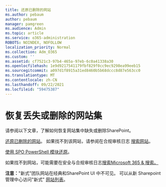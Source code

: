 ```yaml
---
title: 还原已删除的网站
ms.author: pebaum
author: pebaum
manager: pamgreen
ms.audience: Admin
ms.topic: article
ms.service: o365-administration
ROBOTS: NOINDEX, NOFOLLOW
localization_priority: Normal
ms.collection: Adm_O365
ms.custom: ''
ms.assetid: cf7521c3-97b4-465a-97eb-6c0a41338a30
ms.openlocfilehash: 1e9d9217541179fbf829f0cc9ec9298ea99eeb15
ms.sourcegitcommit: a097d1f8915a31ed8460b5b68dccc8d87e563cc0
ms.translationtype: MT
ms.contentlocale: zh-CN
ms.lasthandoff: 09/22/2021
ms.locfileid: "59475387"
---
```

# <a name="recover-missing-or-deleted-site-collections"></a>恢复丢失或删除的网站集

请参阅以下文章，了解如何恢复网站集中缺失或删除SharePoint。

[还原已删除的网站](https://docs.microsoft.com/sharepoint/restore-deleted-site-collection)。 如果找不到该网站，请参阅在合规审核日志 [搜索网站](https://docs.microsoft.com/microsoft-365/compliance/search-the-audit-log-in-security-and-compliance)。


[使用 SPO PowerShell 模块还原](https://support.office.com/article/Introduction-to-the-SharePoint-Online-Management-Shell-C16941C3-19B4-4710-8056-34C034493429)。

如果找不到网站，可能需要在安全与合规审核日志[搜索Microsoft 365 &amp; 搜索。](https://docs.microsoft.com/microsoft-365/compliance/search-the-audit-log-in-security-and-compliance)

**注意：**"新式"团队网站在经典和SharePoint  UI 中不可见。 可以从新 Sharepoint 管理中心访问"新式" [网站列表](https://docs.microsoft.com/sharepoint/get-started-new-admin-center)。


